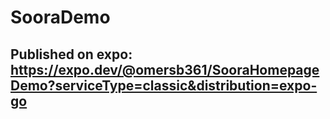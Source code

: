 # SooraDemo

## Published on expo: https://expo.dev/@omersb361/SooraHomepageDemo?serviceType=classic&distribution=expo-go 
